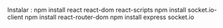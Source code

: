 Instalar : 
npm install react react-dom react-scripts
npm install socket.io-client
npm install react-router-dom
npm install express socket.io
